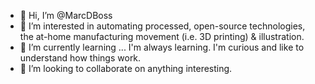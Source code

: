 - 👋 Hi, I’m @MarcDBoss
- 👀 I’m interested in automating processed, open-source technologies, the at-home manufacturing movement (i.e. 3D printing) & illustration.
- 🌱 I’m currently learning ... I'm always learning. I'm curious and like to understand how things work.
- 💞️ I’m looking to collaborate on anything interesting.

